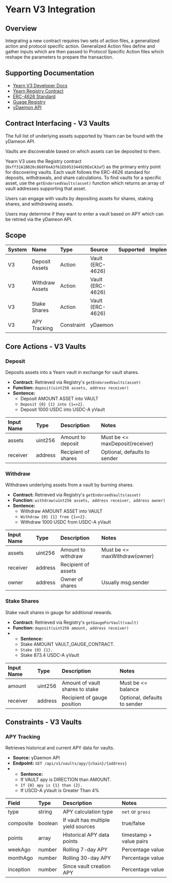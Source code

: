 # Yearn V3 Integration

## Overview

Integrating a new contract requires two sets of action files, a generalized action and protocol specific action. Generalized Action files define and gather inputs which are then passed to Protocol Specific Action files which reshape the parameters to prepare the transaction.

## Supporting Documentation

- [Yearn V3 Developer Docs](https://docs.yearn.fi/developers/v3/overview)
- [Yearn Registry Contract](https://etherscan.io/address/0xff31A1B020c868F6eA3f61Eb953344920EeCA3af)
- [ERC-4626 Standard](https://eips.ethereum.org/EIPS/eip-4626)
- [Guage Registry](https://etherscan.io/address/0x1D0fdCb628b2f8c0e22354d45B3B2D4cE9936F8B#readContract)
- [yDaemon API](https://ydaemon.yearn.farm/docs/intro)

## Contract Interfacing - V3 Vaults

The full list of underlying assets supported by Yearn can be found with the yDameon API.

Vaults are discoverable based on which assets can be deposited to them.

Yearn V3 uses the Registry contract (`0xff31A1B020c868F6eA3f61Eb953344920EeCA3af`) as the primary entry point for discovering vaults. Each vault follows the ERC-4626 standard for deposits, withdrawals, and share calculations. To find vaults for a specific asset, use the `getEndorsedVaults(asset)` function which returns an array of vault addresses supporting that asset.

Users can engage with vaults by depositing assets for shares, staking shares, and withdrawing assets.

Users may determine if they want to enter a vault based on APY which can be retried via the yDameon API.

## Scope

| System | Name            | Type       | Source           | Supported | Implemented | Notes                |
| :----- | :-------------- | :--------- | :--------------- | :-------: | :---------- | :------------------- |
| V3     | Deposit Assets  | Action     | Vault (ERC-4626) |           |             | Requires approval    |
| V3     | Withdraw Assets | Action     | Vault (ERC-4626) |           |             | Check maxWithdraw    |
| V3     | Stake Shares    | Action     | Vault (ERC-4626) |           |             |                      |
| V3     | APY Tracking    | Constraint | yDaemon          |           |             | Historical + current |

## Core Actions - V3 Vaults

### Deposit

Deposits assets into a Yearn vault in exchange for vault shares.

- **Contract:** Retrieved via Registry's `getEndorsedVaults(asset)`
- **Function:** `deposit(uint256 assets, address receiver)`
- **Sentence:**
  - Deposit AMOUNT ASSET into VAULT
  - `Deposit {0} {1} into {1=>2}.`
  - Deposit 1000 USDC into USDC-A yVault

| Input Name | Type    | Description         | Notes                           |
| :--------- | :------ | :------------------ | :------------------------------ |
| assets     | uint256 | Amount to deposit   | Must be <= maxDeposit(receiver) |
| receiver   | address | Recipient of shares | Optional, defaults to sender    |

### Withdraw

Withdraws underlying assets from a vault by burning shares.

- **Contract:** Retrieved via Registry's `getEndorsedVaults(asset)`
- **Function:** `withdraw(uint256 assets, address receiver, address owner)`
- **Sentence:**
  - Withdraw AMOUNT ASSET into VAULT
  - `Withdraw {0} {1} from {1=>2}.`
  - Withdraw 1000 USDC from USDC-A yVault

| Input Name | Type    | Description         | Notes                         |
| :--------- | :------ | :------------------ | :---------------------------- |
| assets     | uint256 | Amount to withdraw  | Must be <= maxWithdraw(owner) |
| receiver   | address | Recipient of assets |                               |
| owner      | address | Owner of shares     | Usually msg.sender            |

### Stake Shares

Stake vault shares in gauge for additional rewards.

- **Contract:** Retrieved via Registry's `getGaugeForVault(vault)`
- **Function:** `deposit(uint256 amount, address receiver)`
- - **Sentence:**
  - Stake AMOUNT VAULT_GAUGE_CONTRACT.
  - `Stake {0} {1}.`
  - Stake 873.4 USDC-A yVault

| Input Name | Type    | Description                     | Notes                        |
| :--------- | :------ | :------------------------------ | :--------------------------- |
| amount     | uint256 | Amount of vault shares to stake | Must be <= balance           |
| receiver   | address | Recipient of gauge position     | Optional, defaults to sender |

## Constraints - V3 Vaults

### APY Tracking

Retrieves historical and current APY data for vaults.

- **Source:** yDaemon API
- **Endpoint:** `GET /api/v1/vaults/apy/{chain}/{address}`
- - **Sentence:**
  - If VAULT apy is DIRECTION than AMOUNT.
  - `If {0} apy is {1} than {2}.`
  - If USCD-A yVault is Greater Than 4%

| Field     | Type    | Description                         | Notes                   |
| :-------- | :------ | :---------------------------------- | :---------------------- |
| type      | string  | APY calculation type                | `net` or `gross`        |
| composite | boolean | If vault has multiple yield sources | true/false              |
| points    | array   | Historical APY data points          | timestamp + value pairs |
| weekAgo   | number  | Rolling 7-day APY                   | Percentage value        |
| monthAgo  | number  | Rolling 30-day APY                  | Percentage value        |
| inception | number  | Since vault creation APY            | Percentage value        |
